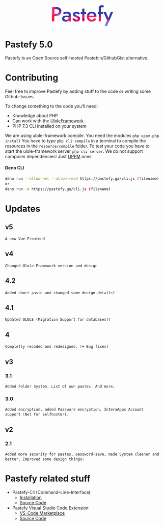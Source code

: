 <p align="center"><img src="/public/assets/images/logo.png" width="200"></p>



#  Pastefy 5.0
Pastefy is an Open Source self-hosted Pastebin/GithubGist alternative.

# Contributing
Feel free to improve Pastefy by adding stuff to the code or writing some Github-Issues.

To change something to the code you'll need:
- Knowledge about PHP
- Can work with the [UloleFramework](https://github.com/interaapps/ulole-framework)
- PHP 7.3 CLI installed on your system

We are using ulole-framework compile. You need the modules `php uppm.php install` You have to type `php cli compile`  in a terminal to compile the resources in the `resource/compile` folder. To test your code you have to start the ulole-framework server `php cli server`. We do not support composer dependencies! Just [UPPM](https://github.com/interaapps/uppm) ones

#### Deno CLI
```bash
deno run --allow-net --allow-read https://pastefy.ga/cli.js (filename)
or
deno run -A https://pastefy.ga/cli.js (filename)
```

# Updates
## v5
```
A new Vue-Frontend
```

## v4

```
Changed Ulole-Framework version and design
```

## 4.2
```
Added short paste and changed some design-details!
```

## 4.1
```
Updated ULOLE (Migration Support for databases!)
```

## 4
```
Completly recoded and redesigned. (+ Bug fixes)
```

## v3
### 3.1
```
Added Folder System, List of own pastes. And more. 
```

### 3.0
```
Added encryption, added Password encryption, InteraApps Account support (Not for selfhoster). 
```

## v2
### 2.1
```
Added more security for pastes, password-save, made System cleaner and better. Improved some design things!
```

# Pastefy related stuff
- Pastefy-Cli (Command-Line-Interface)
  - [Installation](https://github.com/interaapps/pastefy-cli/blob/master/README.md#installation)
  - [Source Code](https://github.com/interaapps/pastefy-cli)
- Pastefy Visual Studio Code Extension
  - [VS-Code Marketplace](https://marketplace.visualstudio.com/items?itemName=InteraApps.pastefy)
  - [Source Code](https://github.com/interaapps/pastefy-vscode)
